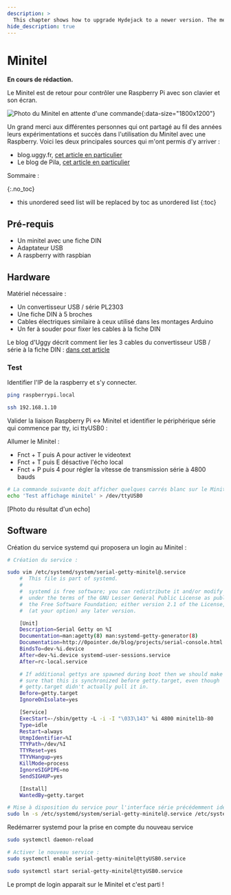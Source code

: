 ```yaml
---
description: >
  This chapter shows how to upgrade Hydejack to a newer version. The method depends on how you've installed Hydejack.
hide_description: true
---
```


# Minitel

**En cours de rédaction.**

Le Minitel est de retour pour contrôler une Raspberry Pi avec son clavier et son écran.

![Photo du Minitel en attente d'une commande](/assets/img/Minitel_Side.jpg){:data-size="1800x1200"}

Un grand merci aux différentes personnes qui ont partagé au fil des années leurs expérimentations et succès dans l'utilisation du Minitel avec une Raspberry. Voici les deux principales sources qui m'ont permis d'y arriver :

- blog.uggy.fr, [cet article en particulier](http://blog.uggy.org/?post/2015/02/22/Minitel-et-Raspberry)
- Le blog de Pila, [cet article en particulier](http://pila.fr/wordpress/?p=425)

Sommaire :

{:.no_toc}
* this unordered seed list will be replaced by toc as unordered list
{:toc}

## Pré-requis

- Un minitel avec une fiche DIN
- Adaptateur USB
- A raspberry with raspbian

## Hardware

Matériel nécessaire :

- Un convertisseur USB / série PL2303
- Une fiche DIN à 5 broches
- Cables électriques similaire à ceux utilisé dans les montages Arduino
- Un fer à souder pour fixer les cables à la fiche DIN

Le blog d'Uggy décrit comment lier les 3 cables du convertisseur USB / série à la fiche DIN : [dans cet article](http://blog.uggy.org/?post/2015/02/22/Minitel-et-Raspberry)

### Test

Identifier l'IP de la raspberry et s'y connecter.

``` bash
ping raspberrypi.local

ssh 192.168.1.10
```

Valider la liaison Raspberry Pi <-> Minitel et identifier le périphérique série qui commence par tty, ici ttyUSB0 :

Allumer le Minitel :

- Fnct + T puis A pour activer le videotext
- Fnct + T puis E désactive l'écho local
- Fnct + P puis 4 pour régler la vitesse de transmission série à 4800 bauds

``` bash
# La commande suivante doit afficher quelques carrés blanc sur le Minitel
echo 'Test affichage minitel' > /dev/ttyUSB0
```

[Photo du résultat d'un echo]

## Software

Création du service systemd qui proposera un login au Minitel :

``` bash
# Création du service :

sudo vim /etc/systemd/system/serial-getty-minitel@.service
    #  This file is part of systemd.
    #
    #  systemd is free software; you can redistribute it and/or modify it
    #  under the terms of the GNU Lesser General Public License as published by
    #  the Free Software Foundation; either version 2.1 of the License, or
    #  (at your option) any later version.

    [Unit]
    Description=Serial Getty on %I
    Documentation=man:agetty(8) man:systemd-getty-generator(8)
    Documentation=http://0pointer.de/blog/projects/serial-console.html
    BindsTo=dev-%i.device
    After=dev-%i.device systemd-user-sessions.service
    After=rc-local.service

    # If additional gettys are spawned during boot then we should make
    # sure that this is synchronized before getty.target, even though
    # getty.target didn't actually pull it in.
    Before=getty.target
    IgnoreOnIsolate=yes

    [Service]
    ExecStart=-/sbin/getty -L -i -I "\033\143" %i 4800 minitel1b-80
    Type=idle
    Restart=always
    UtmpIdentifier=%I
    TTYPath=/dev/%I
    TTYReset=yes
    TTYVHangup=yes
    KillMode=process
    IgnoreSIGPIPE=no
    SendSIGHUP=yes

    [Install]
    WantedBy=getty.target

# Mise à disposition du service pour l'interface série précédemment identifiée :
sudo ln -s /etc/systemd/system/serial-getty-minitel@.service /etc/systemd/system/getty.target.wants/serial-getty-minitel@ttyUSB0.service
```

Redémarrer systemd pour la prise en compte du nouveau service 
``` bash
sudo systemctl daemon-reload

# Activer le nouveau service :
sudo systemctl enable serial-getty-minitel@ttyUSB0.service

sudo systemctl start serial-getty-minitel@ttyUSB0.service
```

Le prompt de login apparait sur le Minitel et c'est parti !
